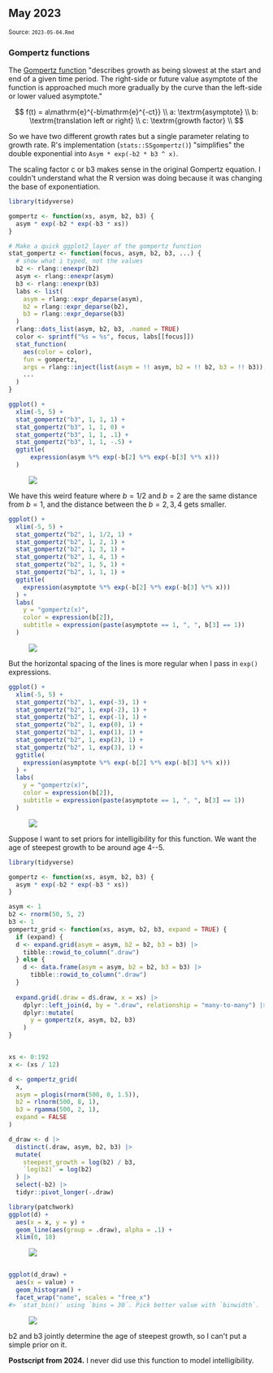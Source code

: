 <!--- Timestamp to trigger book rebuilds: 2025-01-08 10:00:21.546971 --->



## May 2023

<small>Source: <code>2023-05-04.Rmd</code></small>

### Gompertz functions

The [Gompertz function](https://en.wikipedia.org/wiki/Gompertz_function)
"describes growth as being slowest at the start and end of a given time
period. The right-side or future value asymptote of the function is
approached much more gradually by the curve than the left-side or lower
valued asymptote." 

$$
f(t) = a\mathrm{e}^{-b\mathrm{e}^{-ct}} \\
a: \textrm{asymptote} \\
b: \textrm{translation left or right} \\
c: \textrm{growth factor} \\
$$

So we have two different growth rates but a single parameter relating to
growth rate. R's implementation (`stats::SSgompertz()`) "simplifies" the
double exponential into `Asym * exp(-b2 * b3 ^ x)`.

The scaling factor c or b3 makes sense in the original Gompertz
equation. I couldn't understand what the R version was doing because it was
changing the base of exponentiation.


``` r
library(tidyverse)

gompertz <- function(xs, asym, b2, b3) {
  asym * exp(-b2 * exp(-b3 * xs))
}

# Make a quick ggplot2 layer of the gompertz function
stat_gompertz <- function(focus, asym, b2, b3, ...) {
  # show what i typed, not the values
  b2 <- rlang::enexpr(b2)
  asym <- rlang::enexpr(asym)
  b3 <- rlang::enexpr(b3)
  labs <- list(
    asym = rlang::expr_deparse(asym), 
    b2 = rlang::expr_deparse(b2), 
    b3 = rlang::expr_deparse(b3)
  )
  rlang::dots_list(asym, b2, b3, .named = TRUE)
  color <- sprintf("%s = %s", focus, labs[[focus]])
  stat_function(
    aes(color = color),
    fun = gompertz, 
    args = rlang::inject(list(asym = !! asym, b2 = !! b2, b3 = !! b3)),
    ...
  )
}

ggplot() + 
  xlim(-5, 5) +
  stat_gompertz("b3", 1, 1, 1) +
  stat_gompertz("b3", 1, 1, 0) +
  stat_gompertz("b3", 1, 1, .1) + 
  stat_gompertz("b3", 1, 1, -.5) +
  ggtitle(
      expression(asym %*% exp(-b[2] %*% exp(-b[3] %*% x)))
  )
```

<figure>
  <img src="assets/figure/2023-05-04/gomp0-1.png" style="margin-left: auto; margin-right: auto; display: block;"/>
  <figcaption></figcaption>
</figure>

We have this weird feature where $b = 1/2$ and $b = 2$ are the same
distance from $b = 1$, and the distance between the $b = 2, 3, 4$ gets smaller.


``` r
ggplot() + 
  xlim(-5, 5) +
  stat_gompertz("b2", 1, 1/2, 1) +
  stat_gompertz("b2", 1, 2, 1) +
  stat_gompertz("b2", 1, 3, 1) +
  stat_gompertz("b2", 1, 4, 1) +
  stat_gompertz("b2", 1, 5, 1) +
  stat_gompertz("b2", 1, 1, 1) + 
  ggtitle(
    expression(asymptote %*% exp(-b[2] %*% exp(-b[3] %*% x)))
  ) +
  labs(
    y = "gompertz(x)",
    color = expression(b[2]),
    subtitle = expression(paste(asymptote == 1, ", ", b[3] == 1))
  )
```

<figure>
  <img src="assets/figure/2023-05-04/gomp1-1.png" style="margin-left: auto; margin-right: auto; display: block;"/>
  <figcaption></figcaption>
</figure>

But the horizontal spacing of the lines is more regular when I 
pass in `exp()` expressions.


``` r
ggplot() + 
  xlim(-5, 5) +
  stat_gompertz("b2", 1, exp(-3), 1) +
  stat_gompertz("b2", 1, exp(-2), 1) +
  stat_gompertz("b2", 1, exp(-1), 1) +
  stat_gompertz("b2", 1, exp(0), 1) +
  stat_gompertz("b2", 1, exp(1), 1) +
  stat_gompertz("b2", 1, exp(2), 1) +
  stat_gompertz("b2", 1, exp(3), 1) +
  ggtitle(
    expression(asymptote %*% exp(-b[2] %*% exp(-b[3] %*% x)))
  ) +
  labs(
    y = "gompertz(x)",
    color = expression(b[2]),
    subtitle = expression(paste(asymptote == 1, ", ", b[3] == 1))
  )
```

<figure>
  <img src="assets/figure/2023-05-04/gomp2-1.png" style="margin-left: auto; margin-right: auto; display: block;"/>
  <figcaption></figcaption>
</figure>

Suppose I want to set priors for intelligibility for this
function. We want the age of steepest growth to be around age 4--5.


``` r
library(tidyverse)

gompertz <- function(xs, asym, b2, b3) {
  asym * exp(-b2 * exp(-b3 * xs))
}

asym <- 1
b2 <- rnorm(50, 5, 2)
b3 <- 1
gompertz_grid <- function(xs, asym, b2, b3, expand = TRUE) {
  if (expand) {
  d <- expand.grid(asym = asym, b2 = b2, b3 = b3) |> 
    tibble::rowid_to_column(".draw")
  } else {
    d <- data.frame(asym = asym, b2 = b2, b3 = b3) |> 
      tibble::rowid_to_column(".draw")
  }
  
  expand.grid(.draw = d$.draw, x = xs) |> 
    dplyr::left_join(d, by = ".draw", relationship = "many-to-many") |> 
    dplyr::mutate(
      y = gompertz(x, asym, b2, b3)
    )
}


xs <- 0:192
x <- (xs / 12)

d <- gompertz_grid(
  x, 
  asym = plogis(rnorm(500, 0, 1.5)),
  b2 = rlnorm(500, 8, 1),
  b3 = rgamma(500, 2, 1),
  expand = FALSE
)

d_draw <- d |> 
  distinct(.draw, asym, b2, b3) |> 
  mutate(
    steepest_growth = log(b2) / b3,
    `log(b2)` = log(b2)
  ) |> 
  select(-b2) |> 
  tidyr::pivot_longer(-.draw)

library(patchwork)
ggplot(d) + 
  aes(x = x, y = y) + 
  geom_line(aes(group = .draw), alpha = .1) +
  xlim(0, 18) 
```

<figure>
  <img src="assets/figure/2023-05-04/gomp3-1.png" style="margin-left: auto; margin-right: auto; display: block;"/>
  <figcaption></figcaption>
</figure>

``` r
    
ggplot(d_draw) + 
  aes(x = value) + 
  geom_histogram() +
  facet_wrap("name", scales = "free_x")
#> `stat_bin()` using `bins = 30`. Pick better value with `binwidth`.
```

<figure>
  <img src="assets/figure/2023-05-04/gomp3-2.png" style="margin-left: auto; margin-right: auto; display: block;"/>
  <figcaption></figcaption>
</figure>

b2 and b3 jointly determine the age of steepest growth, so I can't 
put a simple prior on it.

**Postscript from 2024.** I never did use this function to model
intelligibility.
